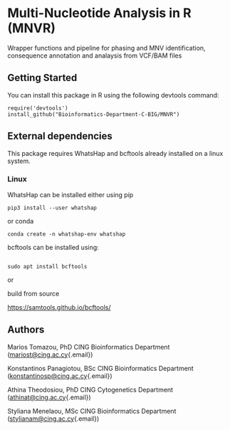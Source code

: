 # Multi-Nucleotide Analysis in R (MNVR)

Wrapper functions and pipeline for phasing and MNV identification, consequence annotation and analaysis from VCF/BAM files

## Getting Started

You can install this package in R using the following devtools command:

```
require('devtools')
install_github("Bioinformatics-Department-C-BIG/MNVR")
```

## External dependencies

This package requires WhatsHap and bcftools already installed on a linux system.

### Linux

WhatsHap can be installed either using pip

```
pip3 install --user whatshap
```

or conda

```
conda create -n whatshap-env whatshap
```

bcftools can be installed using:

```

sudo apt install bcftools
```

or

build from source

<https://samtools.github.io/bcftools/>

## Authors

Marios Tomazou, PhD CING Bioinformatics Department ([mariost\@cing.ac.cy](mailto:mariost@cing.ac.cy){.email})

Konstantinos Panagiotou, BSc CING Bioinformatics Department ([konstantinosp\@cing.ac.cy](mailto:konstantinosp@cing.ac.cy){.email})

Athina Theodosiou, PhD CING Cytogenetics Department ([athinat\@cing.ac.cy](mailto:athinat@cing.ac.cy){.email})

Styliana Menelaou, MSc CING Bioinformatics Department ([stylianam\@cing.ac.cy](mailto:stylianam@cing.ac.cy){.email})
